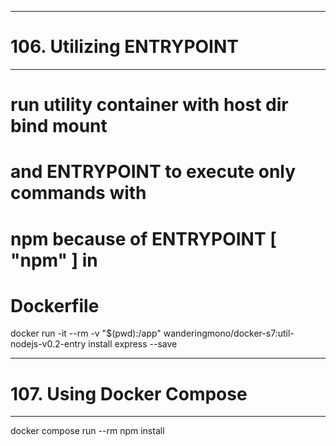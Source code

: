 *************************************************
# 106. Utilizing ENTRYPOINT
*************************************************
# run utility container with host dir bind mount
# and ENTRYPOINT to execute only commands with
# npm because of ENTRYPOINT [ "npm" ] in
# Dockerfile
docker run -it --rm -v "$(pwd):/app" wanderingmono/docker-s7:util-nodejs-v0.2-entry install express --save





*************************************************
#  107. Using Docker Compose
*************************************************
docker compose run --rm npm install